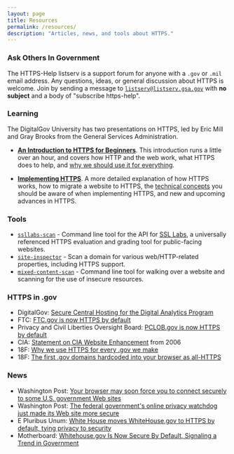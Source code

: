 ```yaml
---
layout: page
title: Resources
permalink: /resources/
description: "Articles, news, and tools about HTTPS."
---
```


### Ask Others In Government

The HTTPS-Help listserv is a support forum for anyone with a `.gov` or `.mil` email address.  Any questions, ideas, or general discussion about HTTPS is welcome.  Join by sending a message to [`listserv@listserv.gsa.gov`](mailto:listserv@listserv.gsa.gov) with **no subject** and a body of "subscribe https-help".

### Learning

The DigitalGov University has two presentations on HTTPS, led by Eric Mill and Gray Brooks from the General Services Administration.

* **[An Introduction to HTTPS for Beginners](https://www.youtube.com/watch?v=d2GmcPYWm5k)**. This introduction runs a little over an hour, and covers how HTTP and the web work, what HTTPS does to help, and [why we should use it for everything](/everything/).

* **[Implementing HTTPS](https://www.youtube.com/watch?v=rnM2qAfEG-M)**. A more detailed explanation of how HTTPS works, how to migrate a website to HTTPS, the [technical concepts](/technical-guidelines/) you should be aware of when implementing HTTPS, and new and upcoming advances in HTTPS.

### Tools

* [`ssllabs-scan`](https://github.com/ssllabs/ssllabs-scan) - Command line tool for the API for [SSL Labs](https://www.ssllabs.com/ssltest/), a universally referenced HTTPS evaluation and grading tool for public-facing websites.
* [`site-inspector`](https://github.com/benbalter/site-inspector) - Scan a domain for various web/HTTP-related properties, including HTTPS support.
* [`mixed-content-scan`](https://github.com/bramus/mixed-content-scan) - Command line tool for walking over a website and scanning for the use of insecure resources.

### HTTPS in .gov

* DigitalGov: [Secure Central Hosting for the Digital Analytics Program](https://www.digitalgov.gov/2015/08/14/secure-central-hosting-for-the-digital-analytics-program/)
* FTC: [FTC.gov is now HTTPS by default](https://www.ftc.gov/news-events/blogs/techftc/2015/03/ftcgov-now-https-default)
* Privacy and Civil Liberties Oversight Board: [PCLOB.gov is now HTTPS by default](https://www.pclob.gov/newsroom/20150318.html)
* CIA: [Statement on CIA Website Enhancement](https://www.cia.gov/news-information/press-releases-statements/press-release-archive-2006/statement-on-cia-website-enhancement.html) from 2006
* 18F: [Why we use HTTPS for every .gov we make](https://18f.gsa.gov/2014/11/13/why-we-use-https-in-every-gov-website-we-make/)
* 18F: [The first .gov domains hardcoded into your browser as all-HTTPS](https://18f.gsa.gov/2015/02/09/the-first-gov-domains-hardcoded-into-your-browser-as-all-https/)

### News

* Washington Post: [Your browser may soon force you to connect securely to some U.S. government Web sites](https://www.washingtonpost.com/blogs/the-switch/wp/2015/02/11/your-browser-may-soon-force-you-to-connect-securely-to-some-u-s-government-web-sites/)
* Washington Post: [The federal government's online privacy watchdog just made its Web site more secure](https://www.washingtonpost.com/blogs/the-switch/wp/2015/03/06/the-federal-governments-online-privacy-watchdog-just-made-its-web-site-more-secure/)
* E Pluribus Unum: [White House moves WhiteHouse.gov to HTTPS by default, tying privacy to security](http://e-pluribusunum.com/2015/03/11/white-house-moves-whitehouse-gov-to-https-by-default-tying-privacy-to-security/)
* Motherboard: [Whitehouse.gov Is Now Secure By Default, Signaling a Trend in Government](https://motherboard.vice.com/read/whitehouse-site-is-now-secure-by-default-signaling-a-trend-in-government)
